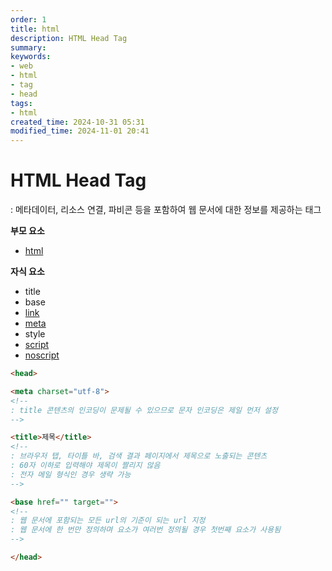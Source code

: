 ```yaml
---
order: 1
title: html
description: HTML Head Tag
summary:
keywords:
- web
- html
- tag
- head
tags:
- html
created_time: 2024-10-31 05:31
modified_time: 2024-11-01 20:41
---
```


# HTML Head Tag
: 메타데이터, 리소스 연결, 파비콘 등을 포함하여 웹 문서에 대한 정보를 제공하는 태그  

**부모 요소**   
- [html](./html.md)

**자식 요소**  
- title
- base
- [link](./link.md)
- [meta](./meta.md)
- style
- [script](./script.md)
- [noscript](/script.md#noscript)


```html
<head>

<meta charset="utf-8">
<!--
: title 콘텐츠의 인코딩이 문제될 수 있으므로 문자 인코딩은 제일 먼저 설정
-->

<title>제목</title>
<!--
: 브라우저 탭, 타이틀 바, 검색 결과 페이지에서 제목으로 노출되는 콘텐츠
: 60자 이하로 입력해야 제목이 짤리지 않음  
: 전자 메일 형식인 경우 생략 가능  
-->

<base href="" target="">
<!--
: 웹 문서에 포함되는 모든 url의 기준이 되는 url 지정
: 웹 문서에 한 번만 정의하며 요소가 여러번 정의될 경우 첫번째 요소가 사용됨
-->

</head>
```